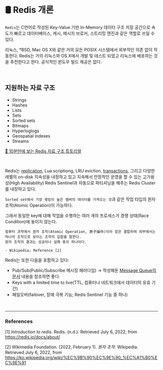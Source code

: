 # :oil_drum: **Redis 개론** 

`Redis`는 C언어로 작성된 Key-Value 기반 In-Memory 데이터 구조 저장 공간으로 속도가 빠르고 데이터베이스, 캐시, 메시지 브로커, 스트리밍 엔진과 같은 역할로 쓰일 수 있다.

리눅스, *BSD, Mac OS X와 같은 거의 모든 POSIX 시스템에서 외부적인 의존 없이 작동한다. Redis는 거의 리눅스와 OS X에서 개발 및 테스트 되었고 리눅스에 배포하는 것을 추천한다고 한다. 공식적인 윈도우 빌드 제공은 없다.

<br>

## 지원하는 자료 구조

- Strings
- Hashes
- Lists
- Sets
- Sorted sets
- Bitmaps
- Hyperloglogs
- Geospatial indexes
- Streams

[:mag_right: 10분만에 보는 Redis 자료 구조 튜토리얼](dataTypes.md)

<br>

Redis는 [replication](replication.md), Lua scriptiong, LRU eviction, [transactions](transactions.md), 그리고 다양한 레벨의 on-disk 지속성을 내장하고 있고 지속해서 안정적인 운영을 할 수 있는 고가용성(High Availability) Redis Sentinel과 자동으로 파티셔닝을 해주는 Redis Cluster를 내장하고 있다.

`Sorted set에서 가장 랭킹이 높은 멤버의 데이터를 가져오는 것`과 같은 작업 타입의 원자 조작(Atomic Operation)이 가능하다. 

그래서 동일한 key에 대해 작업을 수행하는 여러 개의 프로세스가 경쟁 상태(Race Condition)에 놓이지 않는다.

```
컴퓨터 과학에서 원자 조작(Atomic Operation, 原子操作)이라 함은 결합하여 외부에서는 하나의 조작으로 보이는 조작의 집합을 말한다.
원자 조작의 결과는 성공이나 실패 중의 하나이다.

- Wikipedia; Reference [2]
```


Redis는 또한 다음을 포함하고 있다:
- Pub/Sub(Public/Subscribe 메시징 패러다임) -> 작성해둔 [Message Queue의 문서](../../Network/MQ/MessageQueue/MessageQueue.md) 내용을 참조하면 좋다.
- Keys with a limited time to live(TTL, 컴퓨터나 네트워크에서 데이터의 유효 기간)
- 페일오버(failover, 장애 극복 기능; Redis Sentinel 기능 중 하나)

<br>

---
### **References**
[1] *Introduction to redis*. Redis. (n.d.). Retrieved July 6, 2022, from https://redis.io/docs/about/

[2] Wikimedia Foundation. (2022, February 1). *원자 조작*. Wikipedia. Retrieved July 6, 2022, from https://ko.wikipedia.org/wiki/%EC%9B%90%EC%9E%90_%EC%A1%B0%EC%9E%91 
